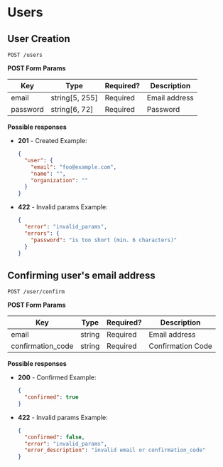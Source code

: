 # Users

## User Creation

```
POST /users
```

**POST Form Params**

| Key      | Type           | Required? | Description   |
| -------- | -------------- | --------- | ------------- |
| email    | string[5, 255] | Required  | Email address |
| password | string[6, 72]  | Required  | Password      |

**Possible responses**

* **201** - Created
  Example:
  ```json
  {
    "user": {
      "email": "foo@example.com",
      "name": "",
      "organization": ""
    }
  }
  ```

* **422** - Invalid params
  Example:
  ```json
  {
    "error": "invalid_params",
    "errors": {
      "password": "is too short (min. 6 characters)"
    }
  }
  ```

## Confirming user's email address

```
POST /user/confirm
```

**POST Form Params**

| Key                | Type   | Required? | Description       |
| ------------------ | ------ | --------- | ----------------- |
| email              | string | Required  | Email address     |
| confirmation\_code | string | Required  | Confirmation Code |

**Possible responses**

* **200** - Confirmed
  Example:
  ```json
  {
    "confirmed": true
  }
  ```

* **422** - Invalid params
  Example:
  ```json
  {
    "confirmed": false,
    "error": "invalid_params",
    "error_description": "invalid email or confirmation_code"
  }
  ```
